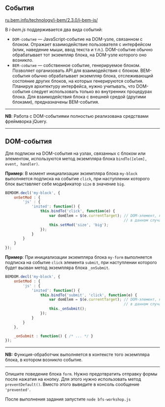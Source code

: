 ## События ##

[ru.bem.info/technology/i-bem/2.3.0/i-bem-js/](http://ru.bem.info/technology/i-bem/2.3.0/i-bem-js/#events)

В *i-bem.js* поддерживается два вида событий:


 * `DOM-событие` — JavaScript-событие на DOM-узле, связанном с блоком. Отражает взаимодействие пользователя с интерфейсом (клик, наведение мыши, ввод текста и т.п.). DOM-событие обычно обрабатывает тот экземпляр блока, на DOM-узле которого оно возникло.
 * `BEM-событие` — собственное событие, генерируемое блоком. Позволяет организовать API для взаимодействия с блоком. BEM-события обычно обрабатывает экземпляр блока, отслеживающий состояние других блоков, на которых генерируются события.
Планируя архитектуру интерфейса, нужно учитывать, что DOM-события следует использовать только во внутренних процедурах блока. Для взаимодействия блока с внешней средой (другими блоками), предназначены BEM-события.


-------------------------------------------------------------------------------

**NB**: Работа с DOM-событиями полностью реализована средствами фреймворка jQuery.

-------------------------------------------------------------------------------

 ## DOM-события ##

Для подписки на DOM-события на узлах, связанных с блоком или
элементом, используются метод экземпляра блока `bindTo([elem], event,
handler)`.

**Пример**: В момент инициализации экземпляра блока `my-block` выполняется подписка на событие `click`, при наступлении которого блок выставляет себе модификатор `size` в значение `big`.

```js
BEMDOM.decl('my-block', {
    onSetMod : {
        'js' : {
            'inited': function() {
                this.bindTo('click', function(e) {
                    var domElem = $(e.currentTarget); // DOM-элемент, на котором слушается событие
                                                      // в данном случае то же, что this.domElem
                    this.setMod('size', 'big');
                });
            }
        }
    }
});
```

**Пример**: При инициализации экземпляра блока `my-form` выполняется подписка на событие `click` элемента `submit`, при наступлении которого будет вызван метод экземпляра блока `_onSubmit`.

```js
BEMDOM.decl('my-block', {
    onSetMod : {
        'js' : {
            'inited': function() {
                this.bindTo('submit', 'click', function(e) {
                    var domElem = $(e.currentTarget); // DOM-элемент, на котором слушается событие
                                                      // в данном случае то же, что this.elem('submit')
                    this._onSubmit();
                });
            }
        }
    },

    _onSubmit : function() { /* ... */ }
});
```

-------------------------------------------------------------------------------

**NB:** Функция-обработчик выполняется в контексте того экземпляра блока, в котором возникло событие.

-------------------------------------------------------------------------------

Опишите поведение блока ```form```. Нужно предотвратить отправку формы после нажатия на кнопку. Для этого нужно использовать метод ```preventDefault()```. Вместо этого выведите в консоль сообщение `'prevented'`.

После выполнения задания запустите ```node bfs-workshop.js```
